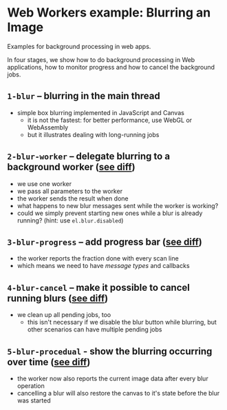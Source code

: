# Web Workers example: Blurring an Image

Examples for background processing in web apps.

In four stages, we show how to do background processing in Web applications, how to monitor progress and how to cancel the background jobs.

## `1-blur` – blurring in the main thread
- simple box blurring implemented in JavaScript and Canvas
  - it is not the fastest: for better performance, use WebGL or WebAssembly
  - but it illustrates dealing with long-running jobs

## `2-blur-worker` – delegate blurring to a background worker ([see diff](https://github.com/portsoc/blur-worker/compare/stage-1-blur..stage-2-blur-worker))
- we use one worker
- we pass all parameters to the worker
- the worker sends the result when done
- what happens to new blur messages sent while the worker is working?
- could we simply prevent starting new ones while a blur is already running? (hint: use `el.blur.disabled`)

## `3-blur-progress` – add progress bar ([see diff](https://github.com/portsoc/blur-worker/compare/stage-2-blur-worker..stage-3-blur-progress))
- the worker reports the fraction done with every scan line
- which means we need to have _message types_ and callbacks

## `4-blur-cancel` – make it possible to cancel running blurs ([see diff](https://github.com/portsoc/blur-worker/compare/stage-3-blur-progress..stage-4-blur-cancel))
- we clean up all pending jobs, too
  - this isn't necessary if we disable the blur button while blurring, but other scenarios can have multiple pending jobs

## `5-blur-procedual` - show the blurring occurring over time ([see diff](https://github.com/portsoc/blur-worker/compare/stage-4-blur-cancel..stage-5-blur-procedurally))
- the worker now also reports the current image data after every blur operation
- cancelling a blur will also restore the canvas to it's state before the blur was started
